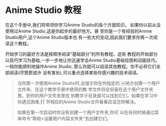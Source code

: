 # Anime Studio 教程

在这个手册中,我们将带领你学习Anime Studio的各个方面知识。 如果你以前从没使用过Anime Studio,这是你起步的最好地方。甚 至你是一个有经验的Anime Studio用户,这个Anime Studio版本也 有一些大的变动,因此我们要求你再一次阅读这个教程。

开始学习的最好方法是按顺序阅读“基础部分”的所有教程。这些 教程的开始部分以技巧学习为基础,一步一步地让你迅速学会Anime Studio基础绘图和动画技巧。一档你能顺利地操作Anime Studio, 那么你就可以阅读其他教程。你不必将它们全部阅读(尽管那或许 没有害处),可以重点选择某些你感兴趣的技术阅读。

> 当你第一次使用Anime Studio时,会提示你在你指定的
￼地方创建一个用户文件夹、在这个教学手册中使用的教 学文件将会安装在这个用户文件夹里。到你的用户文件夹里找 到教学子目录就可以找到它们。如果在学习中你遇见困难,打 开相应的Anime Studio文件看看应该怎样解决。


> 如果在第一次启动时你没有创建一个用户文件夹,你可
以在任何时候通过菜单命令“帮助>设置用户内容文件夹”去创建它们。



